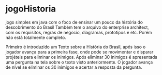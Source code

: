 # jogoHistoria
jogo simples em java com o foco de ensinar um pouco da história do descobrimento do Brasil
Também tem o arquivo do enterprise architect, com os requisitos, regras de negocio, diagramas, prototipos e etc. Porém não está totalmente completo.

Primeiro é introduzido um Texto sobre a História do Brasil, após isso o jogador avança para a primeira fase, onde pode se movimentar e disparar projéteis para eliminar os inimigos. Após eliminar 30 inimigos é apresentada uma pergunta na tela sobre o texto visto anteriormente. O jogador avança de nível se eliminar os 30 inimigos e acertar a resposta da pergunta.
